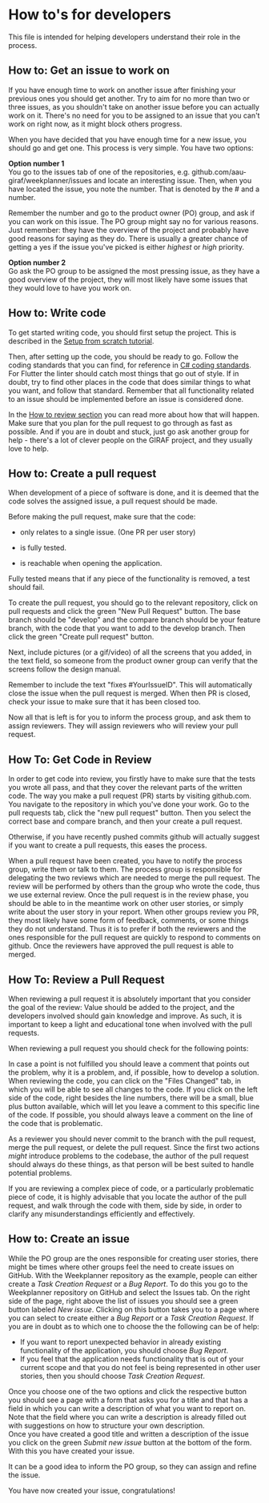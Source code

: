 # How to's for developers
This file is intended for helping developers understand their role in the process.

## How to: Get an issue to work on
If you have enough time to work on another issue after finishing your previous ones you should get another.
Try to aim for no more than two or three issues, as you shouldn't take on another issue before you can actually work on it.
There's no need for you to be assigned to an issue that you can't work on right now, as it might block others progress.

When you have decided that you have enough time for a new issue, you should go and get one.
This process is very simple.
You have two options:

**Option number 1**  
You go to the issues tab of one of the repositories, e.g. github.com/aau-giraf/weekplanner/issues and locate an interesting issue.
Then, when you have located the issue, you note the number.
That is denoted by the # and a number.

Remember the number and go to the product owner (PO) group, and ask if you can work on this issue.
The PO group might say no for various reasons.
Just remember: they have the overview of the project and probably have good reasons for saying as they do.
There is usually a greater chance of getting a yes if the issue you've picked is either *highest* or *high* priority.

**Option number 2**  
Go ask the PO group to be assigned the most pressing issue, as they have a good overview of the project, they will most likely have some issues that they would love to have you work on.

## How to: Write code
To get started writing code, you should first setup the project.
This is described in the [Setup from scratch tutorial](./tutorials/setup_tutorial/setup_from_scratch.md).

Then, after setting up the code, you should be ready to go.
Follow the coding standards that you can find, for reference in [C# coding standards](coding_standard.md).
For Flutter the linter should catch most things that go out of style.
If in doubt, try to find other places in the code that does similar things to what you want, and follow that standard.
Remember that all functionality related to an issue should be implemented before an issue is considered done.

In the [How to review section](#how-to-review-a-pull-request) you can read more about how that will happen.
Make sure that you plan for the pull request to go through as fast as possible.
And if you are in doubt and stuck, just go ask another group for help - there's a lot of clever people on the GIRAF project, and they usually love to help.

## How to: Create a pull request
When development of a piece of software is done, and it is deemed that
the code solves the assigned issue, a pull request should be made.

Before making the pull request, make sure that the code:

  - only relates to a single issue. (One PR per user story)

  - is fully tested.

  - is reachable when opening the application.

Fully tested means that if any piece of the functionality is removed, a
test should fail.

To create the pull request, you should go to the relevant repository, click on pull requests and click the
green "New Pull Request" button. The base branch should be "develop" and
the compare branch should be your feature branch, with the code that you
want to add to the develop branch. Then click the green "Create pull
request" button.

Next, include pictures (or a gif/video) of all the screens that you added, in the text field, so someone from the product owner group can verify that the
screens follow the design manual.

Remember to include the text "fixes \#YourIssueID". This will
automatically close the issue when the pull request is merged.
When then PR is closed, check your issue to make sure that it has been closed too.

Now all that is left is for you to inform the process group, and ask
them to assign reviewers. They will assign reviewers who will review
your pull request.

## How To: Get Code in Review
In order to get code into review, you firstly have to make sure that the tests you wrote all pass, and that they cover the relevant parts of the written code. The way you make a pull request (PR) starts by visiting github.com. You navigate to the repository in which you've done your work. Go to the pull requests tab, click the "new pull request" button. Then you select the correct base and compare branch, and then your create a pull request.

Otherwise, if you have recently pushed commits github will actually suggest if you want to create a pull requests, this eases the process. 

When a pull request have been created, you have to notify the process group, write them or talk to them. The process group is responsible for delegating the two reviews which are needed to merge the pull request.
The review will be performed by others than the group who wrote the code, thus we use external review.
Once the pull request is in the review phase, you should be able to in the meantime work on other user stories, or simply write about the user story in your report.
When other groups review you PR, they most likely have some form of feedback, comments, or some things they do not understand.
Thus it is to prefer if both the reviewers and the ones responsible for the pull request are quickly to respond to comments on github.
Once the reviewers have approved the pull request is able to merged.

## How To: Review a Pull Request
When reviewing a pull request it is absolutely important that you consider the goal of the review: Value should be added to the project, and the developers involved should gain knowledge and improve.
As such, it is important to keep a light and educational tone when involved with the pull requests.

When reviewing a pull request you should check for the following points:

In case a point is not fulfilled you should leave a comment that points out the problem, why it is a problem, and, if possible, how to develop a solution. When reviewing the code, you can click on the "Files Changed" tab, in which you will be able to see all changes to the code. If you click on the left side of the code, right besides the line numbers, there will be a small, blue plus button available, which will let you leave a comment to this specific line of the code. If possible, you should always leave a comment on the line of the code that is problematic.

As a reviewer you should never commit to the branch with the pull request, merge the pull request, or delete the pull request. Since the first two actions *might* introduce problems to the codebase, the author of the pull request should always do these things, as that person will be best suited to handle potential problems.

If you are reviewing a complex piece of code, or a particularly problematic piece of code, it is highly advisable that you locate the author of the pull request, and walk through the code with them, side by side, in order to clarify any misunderstandings efficiently and effectively.

## How to: Create an issue
While the PO group are the ones responsible for creating user stories, there might be times where other groups feel the need to create issues on GitHub.
With the Weekplanner repository as the example, people can either create a *Task Creation Request* or a *Bug Report*. To do this you go to the Weekplanner repository on GitHub and select the Issues tab. On the right side of the page, right above the list of issues you should see a green button labeled *New issue*. Clicking on this button takes you to a page where you can select to create either a *Bug Report* or a *Task Creation Request*. If you are in doubt as to which one to choose the the following can be of help:

* If you want to report unexpected behavior in already existing functionality of the application, you should choose *Bug Report*.
* If you feel that the application needs functionality that is out of your current scope and that you do not feel is being represented in other user stories, then you should choose *Task Creation Request*.

Once you choose one of the two options and click the respective button you should see a page with a form that asks you for a title and that has a field in which you can write a description of what you want to report on.  
Note that the field where you can write a description is already filled out with suggestions on how to structure your own description.  
Once you have created a good title and written a description of the issue you click on the green *Submit new issue* button at the bottom of the form. With this you have created your issue.

It can be a good idea to inform the PO group, so they can assign and refine the issue.

You have now created your issue, congratulations!
